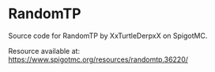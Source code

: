# RandomTP
Source code for RandomTP by XxTurtleDerpxX on SpigotMC.

Resource available at: https://www.spigotmc.org/resources/randomtp.36220/
